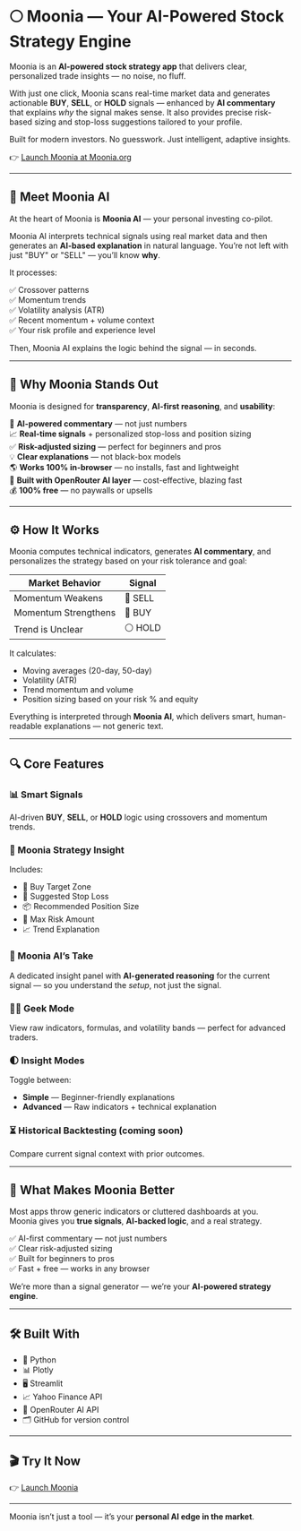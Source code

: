# 🌕 Moonia — Your AI-Powered Stock Strategy Engine

Moonia is an **AI-powered stock strategy app** that delivers clear, personalized trade insights — no noise, no fluff.

With just one click, Moonia scans real-time market data and generates actionable **BUY**, **SELL**, or **HOLD** signals — enhanced by **AI commentary** that explains _why_ the signal makes sense. It also provides precise risk-based sizing and stop-loss suggestions tailored to your profile.

Built for modern investors. No guesswork. Just intelligent, adaptive insights.

👉 [Launch Moonia at Moonia.org](https://moonia.org)

---

## 🤖 Meet Moonia AI

At the heart of Moonia is **Moonia AI** — your personal investing co-pilot.

Moonia AI interprets technical signals using real market data and then generates an **AI-based explanation** in natural language. You’re not left with just "BUY" or "SELL" — you’ll know **why**.

It processes:

✅ Crossover patterns  
✅ Momentum trends  
✅ Volatility analysis (ATR)  
✅ Recent momentum + volume context  
✅ Your risk profile and experience level

Then, Moonia AI explains the logic behind the signal — in seconds.

---

## 🌟 Why Moonia Stands Out

Moonia is designed for **transparency**, **AI-first reasoning**, and **usability**:

🧠 **AI-powered commentary** — not just numbers  
📈 **Real-time signals** + personalized stop-loss and position sizing  
✅ **Risk-adjusted sizing** — perfect for beginners and pros  
💡 **Clear explanations** — not black-box models  
🌎 **Works 100% in-browser** — no installs, fast and lightweight  
🚀 **Built with OpenRouter AI layer** — cost-effective, blazing fast  
💰 **100% free** — no paywalls or upsells

---

## ⚙️ How It Works

Moonia computes technical indicators, generates **AI commentary**, and personalizes the strategy based on your risk tolerance and goal:

| Market Behavior         | Signal |
|-------------------------|--------|
| Momentum Weakens        | 🔻 SELL   |
| Momentum Strengthens    | 🚀 BUY    |
| Trend is Unclear        | ⚪ HOLD    |

It calculates:

- Moving averages (20-day, 50-day)
- Volatility (ATR)
- Trend momentum and volume
- Position sizing based on your risk % and equity

Everything is interpreted through **Moonia AI**, which delivers smart, human-readable explanations — not generic text.

---

## 🔍 Core Features

### 📊 Smart Signals  
AI-driven **BUY**, **SELL**, or **HOLD** logic using crossovers and momentum trends.

### 🧠 Moonia Strategy Insight  
Includes:

- 🎯 Buy Target Zone  
- 🛑 Suggested Stop Loss  
- 📦 Recommended Position Size  
- 💸 Max Risk Amount  
- 📈 Trend Explanation

### 🤖 Moonia AI’s Take  
A dedicated insight panel with **AI-generated reasoning** for the current signal — so you understand the _setup_, not just the signal.

### 🧑‍💻 Geek Mode  
View raw indicators, formulas, and volatility bands — perfect for advanced traders.

### 🌓 Insight Modes  
Toggle between:

- **Simple** — Beginner-friendly explanations  
- **Advanced** — Raw indicators + technical explanation

### ⏳ Historical Backtesting (coming soon)  
Compare current signal context with prior outcomes.

---

## 🚀 What Makes Moonia Better

Most apps throw generic indicators or cluttered dashboards at you.  
Moonia gives you **true signals**, **AI-backed logic**, and a real strategy.

✅ AI-first commentary — not just numbers  
✅ Clear risk-adjusted sizing  
✅ Built for beginners to pros  
✅ Fast + free — works in any browser  

We’re more than a signal generator — we’re your **AI-powered strategy engine**.

---

## 🛠 Built With

- 🐍 Python  
- 📊 Plotly  
- 🖥 Streamlit  
- 📈 Yahoo Finance API  
- 🧠 OpenRouter AI API  
- 🗂 GitHub for version control

---

## 🎬 Try It Now

👉 [Launch Moonia](https://moonia.org)

---

Moonia isn’t just a tool — it’s your **personal AI edge in the market**.
